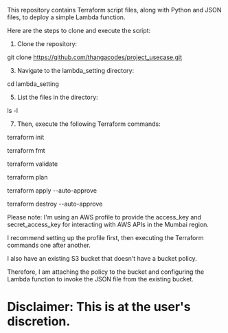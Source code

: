 This repository contains Terraform script files, along with Python and JSON files, to deploy a simple Lambda function.

Here are the steps to clone and execute the script:

1. Clone the repository:
   
git clone https://github.com/thangacodes/project_usecase.git

3. Navigate to the lambda_setting directory:

cd lambda_setting

5. List the files in the directory:
   
ls -l

7. Then, execute the following Terraform commands:

terraform init

terraform fmt

terraform validate

terraform plan

terraform apply --auto-approve

terraform destroy --auto-approve

Please note: I'm using an AWS profile to provide the access_key and secret_access_key for interacting with AWS APIs in the Mumbai region. 

I recommend setting up the profile first, then executing the Terraform commands one after another.

I also have an existing S3 bucket that doesn't have a bucket policy. 

Therefore, I am attaching the policy to the bucket and configuring the Lambda function to invoke the JSON file from the existing bucket.

# Disclaimer: This is at the user's discretion.
